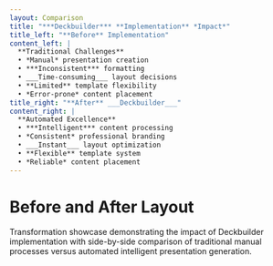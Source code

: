 ```yaml
---
layout: Comparison
title: "***Deckbuilder*** **Implementation** *Impact*"
title_left: "**Before** Implementation"
content_left: |
  **Traditional Challenges**
  • *Manual* presentation creation
  • ***Inconsistent*** formatting
  • ___Time-consuming___ layout decisions
  • **Limited** template flexibility
  • *Error-prone* content placement
title_right: "**After** ___Deckbuilder___"
content_right: |
  **Automated Excellence**
  • ***Intelligent*** content processing
  • *Consistent* professional branding
  • ___Instant___ layout optimization  
  • **Flexible** template system
  • *Reliable* content placement
---
```


# Before and After Layout

Transformation showcase demonstrating the impact of Deckbuilder implementation with side-by-side comparison of traditional manual processes versus automated intelligent presentation generation.